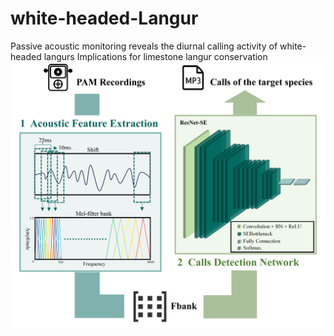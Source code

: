 # white-headed-Langur
Passive acoustic monitoring reveals the diurnal calling activity of white-headed langurs Implications for limestone langur conservation
![Model](image/Model.png)
